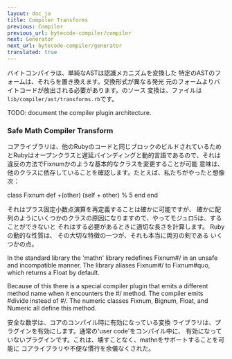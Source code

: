 ```yaml
---
layout: doc_ja
title: Compiler Transforms
previous: Compiler
previous_url: bytecode-compiler/compiler
next: Generator
next_url: bytecode-compiler/generator
translated: true
---
```


バイトコンパイラは、単純なASTは認識メカニズムを変換した
特定のASTのフォームは、それらを置き換えます。交換形式が異なる発光
元のフォームよりバイトコードが放出される必要があります。のソース
変換は、ファイルは`lib/compiler/ast/transforms.rb`です。

TODO: document the compiler plugin architecture.


### Safe Math Compiler Transform

コアライブラリは、他のRubyのコードと同じブロックのビルドされているため
とRubyはオープンクラスと遅延バインディングと動的言語であるので、それは
違反の方法でFixnumかのような基本的なクラスを変更することが可能
意味は、他のクラスに依存していることを確認します。たとえば、私たちがやったと想像
次：

  class Fixnum
    def +(other)
      (self + other) % 5
    end
  end

それはプラス固定小数点演算を再定義することは確かに可能ですが、
確かに配列のようにいくつかのクラスの原因になりますので、やってモジュロ5は、することができないと
それはする必要があるときに適切な長さを計算します。 Rubyの動的な性質は、
その大切な特徴の一つが、それも本当に両刃の剣である
いくつかの点。

In the standard library the 'mathn' library redefines Fixnum#/ in an unsafe
and incompatible manner. The library aliases Fixnum#/ to Fixnum#quo, which
returns a Float by default.

Because of this there is a special compiler plugin that emits a different
method name when it encounters the #/ method. The compiler emits #divide
instead of #/. The numeric classes Fixnum, Bignum, Float, and Numeric all
define this method.

安全な数学は、コアのコンパイル時に有効になっている変換
ライブラリは、プラグインを有効にします。通常の'user code'をコンパイル中に、
有効になっていないプラグインです。これは、壊すことなく、mathnをサポートすることを可能に
コアライブラリや不便な慣行を余儀なくされた。
